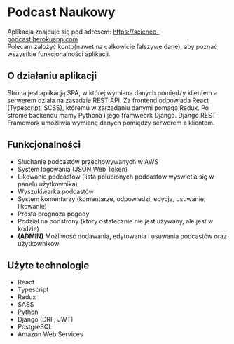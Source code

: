 # Podcast Naukowy
Aplikacja znajduje się pod adresem: https://science-podcast.herokuapp.com </br> Polecam założyć konto(nawet na całkowicie fałszywe dane), aby poznać wszystkie funkcjonalności aplikacji.

## O działaniu aplikacji
Strona jest aplikacją SPA, w której wymiana danych pomiędzy klientem a serwerem działa na zasadzie REST API. Za frontend odpowiada React (Typescript, SCSS), któremu w zarządaniu danymi pomaga Redux. Po stronie backendu mamy Pythona i jego framweork Django. Django REST Framework umożliwia wymianę danych pomiędzy serwerem a klientem.

## Funkcjonalności
- Słuchanie podcastów przechowywanych w AWS
- System logowania (JSON Web Token)
- Likowanie podcastów (lista polubionych podcastów wyświetla się w panelu użytkownika)
- Wyszukiwarka podcastów
- System komentarzy (komentarze, odpowiedzi, edycja, usuwanie, likowanie)
- Prosta prognoza pogody
- Podział na podstrony (który ostatecznie nie jest używany, ale jest w kodzie)
- **(ADMIN)** Możliwość dodawania, edytowania i usuwania podcastów oraz użytkowników

## Użyte technologie
- React
- Typescript
- Redux
- SASS
- Python
- Django (DRF, JWT)
- PostgreSQL
- Amazon Web Services
